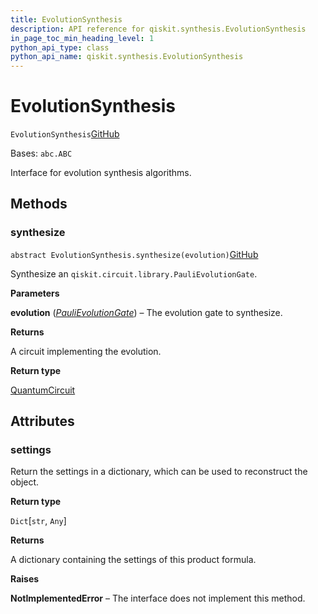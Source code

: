 ```yaml
---
title: EvolutionSynthesis
description: API reference for qiskit.synthesis.EvolutionSynthesis
in_page_toc_min_heading_level: 1
python_api_type: class
python_api_name: qiskit.synthesis.EvolutionSynthesis
---
```


# EvolutionSynthesis

<span id="qiskit.synthesis.EvolutionSynthesis" />

`EvolutionSynthesis`[GitHub](https://github.com/qiskit/qiskit/tree/stable/0.20/qiskit/synthesis/evolution/evolution_synthesis.py "view source code")

Bases: `abc.ABC`

Interface for evolution synthesis algorithms.

## Methods

### synthesize

<span id="qiskit.synthesis.EvolutionSynthesis.synthesize" />

`abstract EvolutionSynthesis.synthesize(evolution)`[GitHub](https://github.com/qiskit/qiskit/tree/stable/0.20/qiskit/synthesis/evolution/evolution_synthesis.py "view source code")

Synthesize an `qiskit.circuit.library.PauliEvolutionGate`.

**Parameters**

**evolution** ([*PauliEvolutionGate*](qiskit.circuit.library.PauliEvolutionGate "qiskit.circuit.library.PauliEvolutionGate")) – The evolution gate to synthesize.

**Returns**

A circuit implementing the evolution.

**Return type**

[QuantumCircuit](qiskit.circuit.QuantumCircuit "qiskit.circuit.QuantumCircuit")

## Attributes

<span id="qiskit.synthesis.EvolutionSynthesis.settings" />

### settings

Return the settings in a dictionary, which can be used to reconstruct the object.

**Return type**

`Dict`\[`str`, `Any`]

**Returns**

A dictionary containing the settings of this product formula.

**Raises**

**NotImplementedError** – The interface does not implement this method.

